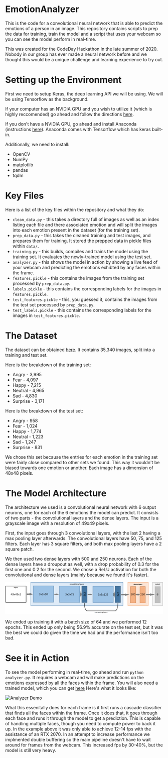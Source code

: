 # EmotionAnalyzer #
This is the code for a convolutional neural network that is able to predict the emotions of a person in an image. This repository contains scripts to prep the data for training, train the model and a script that uses your webcam so you can see the model perform in real-time.

This was created for the CodeDay Hackathon in the late summer of 2020. Nobody in our group has ever made a neural network before and we thought this would be a unique challenge and learning experience to try out.

# Setting up the Environment #
First we need to setup Keras, the deep learning API we will be using. We will be using Tensorflow as the background.

If your computer has an NVIDIA GPU and you wish to utilize it (which is highly reccomended) go ahead and follow the directions [here](https://github.com/antoniosehk/keras-tensorflow-windows-installation).

If you don't have a NVIDIA GPU, go ahead and install Anaconda (instructions [here](https://docs.anaconda.com/anaconda/install/)). Anaconda comes with Tensorflow which has keras built-in.

Additionally, we need to install:
* OpenCV
* NumPy
* matplotlib
* pandas
* tqdm

# Key Files #
Here is a list of the key files within the repository and what they do:
* `clean_data.py` - this takes a directory full of images as well as an index listing each file and there associated emotion and will split the images into each emotion present in the dataset (for the training set).
* `prep_data.py` - this takes the cleaned training and test images, and prepares them for training. It stored the prepped data in pickle files within `data/`.
* `training.py` - this builds, compiles and trains the model using the training set. It evaluates the newly-trained model using the test set.
* `analyzer.py` - this shows the model in action by showing a live feed of your webcam and predicting the emotions exhibted by any faces within the frame.
* `features.pickle` - this contains the images from the training set processed by `prep_data.py`.
* `labels.pickle` - this contains the corresponding labels for the images in `features.pickle`.
* `test_features.pickle` - this, you guessed it, contains the images from the test set processed by `prep_data.py`.
* `test_labels.pickle` - this contains the corresponding labels for the images in `test_features.pickle`.

# The Dataset #
The dataset can be obtained [here](https://www.kaggle.com/apollo2506/facial-recognition-dataset?). It contains 35,340 images, split into a training and test set.

Here is the breakdown of the training set:
* Angry - 3,995
* Fear - 4,097
* Happy - 7,215
* Neutral - 4,965
* Sad - 4,830
* Surprise - 3,171

Here is the breakdown of the test set:
* Angry - 958
* Fear - 1,024
* Happy - 1,774
* Neutral - 1,223
* Sad - 1,247
* Surprise - 831

We chose this set because the entries for each emotion in the training set were fairly close compared to other sets we found. This way it wouldn't be biased towards one emotion or another.
Each image has a dimension of 48x48 pixels.

# The Model Architecture #
The architecture we used is a convolutional neural network with 6 output neurons, one for each of the 6 emotions the model can predict. It consists of two parts - the convolutional layers and the dense layers.
The input is a grayscale image with a resolution of 49x49 pixels.

First, the input goes through 3 convolutional layers, with the last 2 having a max pooling layer afterwards. The convolutional layers have 50, 75, and 125 filters. Each layer has 3 square filters, and both max pooling layers have a 2 square patch.

We then used two dense layers with 500 and 250 neurons. Each of the dense layers have a droupout as well, with a drop probability of 0.3 for the first one and 0.2 for the second. We chose a ReLU activation for both the convolutional and dense layers (mainly because we found it's faster).

![Diagram of Model](res/model_architecture.png)

We ended up training it with a batch size of 64 and we performed 12 epochs. This ended up only being 56.9% accurate on the test set, but it was the best we could do given the time we had and the performance isn't too bad.

# See it in Action #
To see the model performing in real-time, go ahead and run `python analyzer.py`. It requires a webcam and will make predictions on the emotions expressed by all the faces within the frame. You will also need a trained model, which you can get [here](https://drive.google.com/file/d/1f1kKpxHN50B55sdzb66lPISDRxlLJU0n/view?usp=sharing) Here's what it looks like:

![Analyzer Demo](res/analyzer_demo.gif)

What this essenitally does for each frame is it first runs a cascade classifier that finds all the faces within the frame. Once it does that, it goes through each face and runs it through the model to get a prediction. This is capable of handling multiple faces, though you need to compute power to back it up. In the example above it was only able to achieve 12-14 fps with the assistance of an RTX 2070. In an attempt to increase performance we implmented double buffering so the main pipeline doesn't have to wait around for frames from the webcam. This increased fps by 30-40%, but the model is still very heavy.